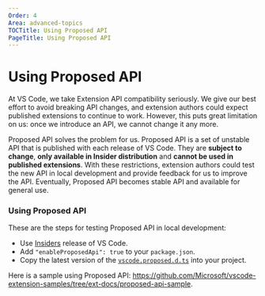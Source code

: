 ```yaml
---
Order: 4
Area: advanced-topics
TOCTitle: Using Proposed API
PageTitle: Using Proposed API
---
```


# Using Proposed API

At VS Code, we take Extension API compatibility seriously. We give our best effort to avoid breaking API changes, and extension authors could expect published extensions to continue to work. However, this puts great limitation on us: once we introduce an API, we cannot change it any more.

Proposed API solves the problem for us. Proposed API is a set of unstable API that is published with each release of VS Code. They are **subject to change**, **only available in Insider distribution**  and **cannot be used in published extensions**. With these restrictions, extension authors could test the new API in local development and provide feedback for us to improve the API. Eventually, Proposed API becomes stable API and available for general use.

### Using Proposed API

These are the steps for testing Proposed API in local development:

- Use [Insiders](https://code.visualstudio.com/insiders) release of VS Code.
- Add `"enableProposedApi": true` to your `package.json`.
- Copy the latest version of the [`vscode.proposed.d.ts`](https://github.com/Microsoft/vscode/blob/master/src/vs/vscode.proposed.d.ts) into your project.

Here is a sample using Proposed API: https://github.com/Microsoft/vscode-extension-samples/tree/ext-docs/proposed-api-sample.
